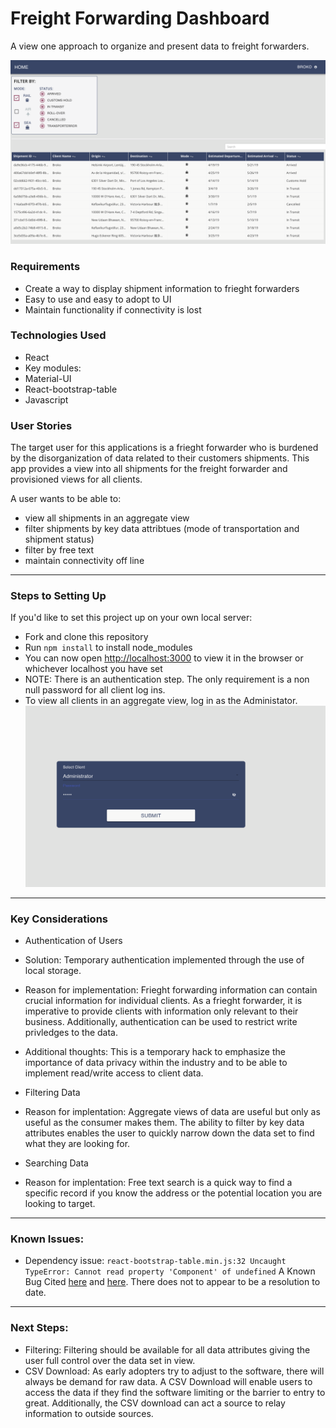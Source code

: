 # Freight Forwarding Dashboard

A view one approach to organize and present data to freight forwarders.

![](dashboard.png)

### Requirements

- Create a way to display shipment information to frieght forwarders
- Easy to use and easy to adopt to UI
- Maintain functionality if connectivity is lost

### Technologies Used

- React
- Key modules:
- Material-UI
- React-bootstrap-table
- Javascript

### User Stories
The target user for this applications is a frieght forwarder who is burdened by the disorganization of data related to their customers shipments. This app provides a view into all shipments for the freight forwarder and provisioned views for all clients. 

A user wants to be able to:
- view all shipments in an aggregate view
- filter shipments by key data attribtues (mode of transportation and shipment status)
- filter by free text
- maintain connectivity off line


---

### Steps to Setting Up

If you'd like to set this project up on your own local server:

- Fork and clone this repository
- Run `npm install` to install node_modules
- You can now open [http://localhost:3000](http://localhost:3000) to view it in the browser or whichever localhost you have set
- NOTE: There is an authentication step. The only requirement is a non null password for all client log ins.
- To view all clients in an aggregate view, log in as the Administator.
  ![](login.png)

---

### Key Considerations

- Authentication of Users
- Solution: Temporary authentication implemented through the use of local storage.
- Reason for implementation: Frieght forwarding information can contain crucial information for individual clients. As a frieght forwarder, it is imperative to provide clients with information only relevant to their business. Additionally, authentication can be used to restrict write privledges to the data.
- Additional thoughts: This is a temporary hack to emphasize the importance of data privacy within the industry and to be able to implement read/write access to client data.

- Filtering Data
- Reason for implentation: Aggregate views of data are useful but only as useful as the consumer makes them. The ability to filter by key data attributes enables the user to quickly narrow down the data set to find what they are looking for.

- Searching Data
- Reason for implentation: Free text search is a quick way to find a specific record if you know the address or the potential location you are looking to target.

---

### Known Issues:

- Dependency issue: `react-bootstrap-table.min.js:32 Uncaught TypeError: Cannot read property 'Component' of undefined`
  A
  Known Bug Cited [here](https://github.com/AllenFang/react-bootstrap-table/issues/944) and [here](https://github.com/AllenFang/react-bootstrap-table/issues/1042). There does not to appear to be a resolution to date.

---

### Next Steps:

- Filtering: Filtering should be available for all data attributes giving the user full control over the data set in view.
- CSV Download: As early adopters try to adjust to the software, there will always be demand for raw data. A CSV Download will enable users to access the data if they find the software limiting or the barrier to entry to great. Additionally, the CSV download can act a source to relay information to outside sources.
